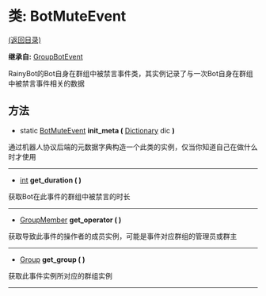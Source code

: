# 类: BotMuteEvent

[(返回目录)](./)

**继承自:** [GroupBotEvent](GroupBotEvent.md)

RainyBot的Bot自身在群组中被禁言事件类，其实例记录了与一次Bot自身在群组中被禁言事件相关的数据

## 方法

* static [BotMuteEvent](BotMuteEvent.md) **init\_meta (** [Dictionary](https://docs.godotengine.org/en/latest/classes/class\_dictionary.html) dic **)**

通过机器人协议后端的元数据字典构造一个此类的实例，仅当你知道自己在做什么时才使用

***

* [int](https://docs.godotengine.org/en/latest/classes/class\_int.html) **get\_duration ( )**

获取Bot在此事件的群组中被禁言的时长

***

* [GroupMember](GroupMember.md) **get\_operator ( )**

获取导致此事件的操作者的成员实例，可能是事件对应群组的管理员或群主

***

* [Group](Group.md) **get\_group ( )**

获取此事件实例所对应的群组实例

***
